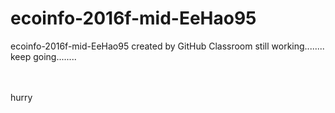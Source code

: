 # ecoinfo-2016f-mid-EeHao95
ecoinfo-2016f-mid-EeHao95 created by GitHub Classroom
still working........
keep going........

<br></br>
hurry





